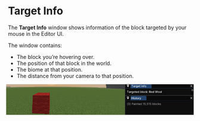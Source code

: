 # Target Info

The **Target Info** window shows information of the block targeted by your mouse in the Editor UI.

The window contains:
- The block you’re hovering over.
- The position of that block in the world.
- The biome at that position.
- The distance from your camera to that position.

<div style="display: flex; align-items: center; justify-content: center;">
    <img src="img\Target info.png" alt="Target Info" style="margin-right: 10px;">
</div>